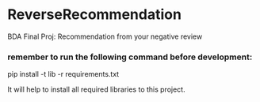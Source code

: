 # ReverseRecommendation
BDA Final Proj: Recommendation from your negative review

### remember to run the following command before development:
pip install -t lib -r requirements.txt

It will help to install all required libraries to this project.